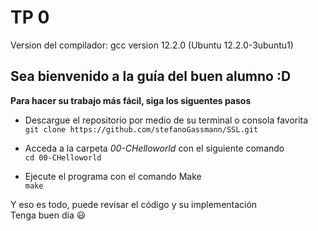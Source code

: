 # TP 0  
Version del compilador: gcc version 12.2.0 (Ubuntu 12.2.0-3ubuntu1)  

## Sea bienvenido a la guía del buen alumno :D  

**Para hacer su trabajo más fácil, siga los siguentes pasos**  
- Descargue el repositorio por medio de su terminal o consola favorita  
```git clone https://github.com/stefanoGassmann/SSL.git```  

- Acceda a la carpeta *00-CHelloworld* con el siguiente comando  
```cd 00-CHelloworld```  

- Ejecute el programa con el comando Make  
```make```  

Y eso es todo, puede revisar el código y su implementación  
Tenga buen día :smiley:  